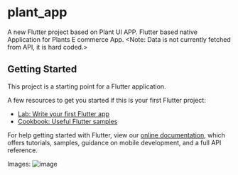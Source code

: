 # plant_app

A new Flutter project based on Plant UI APP.
Flutter based native Application for Plants E commerce App.
<Note:
Data is not currently fetched from API, it is hard coded.>

## Getting Started

This project is a starting point for a Flutter application.

A few resources to get you started if this is your first Flutter project:

- [Lab: Write your first Flutter app](https://flutter.dev/docs/get-started/codelab)
- [Cookbook: Useful Flutter samples](https://flutter.dev/docs/cookbook)

For help getting started with Flutter, view our
[online documentation](https://flutter.dev/docs), which offers tutorials,
samples, guidance on mobile development, and a full API reference.

Images: ![image](https://user-images.githubusercontent.com/45991331/155986461-eefd41b2-99a1-44cf-b695-52c3757a8277.png)
